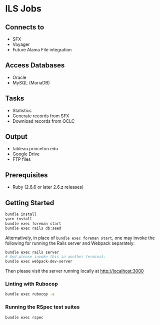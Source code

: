 # ILS Jobs

## Connects to
  * SFX
  * Voyager
  * Future Alama File integration

## Access Databases
  * Oracle
  * MySQL (MariaDB)

## Tasks
  * Statistics
  * Generate records from SFX
  * Download records from OCLC

## Output
  * tableau.princeton.edu
  * Google Drive
  * FTP files

## Prerequisites
- Ruby (2.6.6 or later 2.6.z releases)

## Getting Started

```bash
bundle install
yarn install
bundle exec foreman start
bundle exec rails db:seed
```

Alternatively, in place of `bundle exec foreman start`, one may invoke the following for running the Rails server and Webpack separately:
```bash
bundle exec rails server
# And please invoke this in another terminal:
bundle exec webpack-dev-server
```

Then please visit the server running locally at [http://localhost:3000](http://localhost:3000)

### Linting with Rubocop

```bash
bundle exec rubocop -a
```

### Running the RSpec test suites

```bash
bundle exec rspec
```
